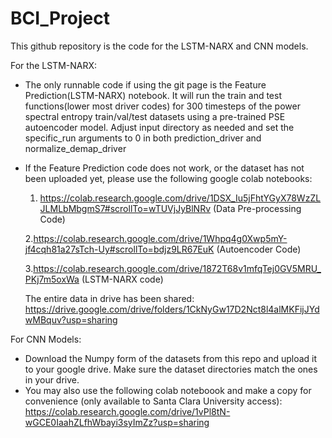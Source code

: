 # BCI_Project
This github repository is the code for the LSTM-NARX and CNN models.

For the LSTM-NARX:
- The only runnable code if using the git page is the Feature Prediction(LSTM-NARX) notebook.
  It will run the train and test functions(lower most driver codes) for 300 timesteps of the power spectral entropy train/val/test datasets using a pre-trained PSE autoencoder model. Adjust input directory as needed and set the specific_run arguments to 0 in both prediction_driver and normalize_demap_driver

- If the Feature Prediction code does not work, or the dataset has not been uploaded yet, please use the following google colab notebooks:


  1. https://colab.research.google.com/drive/1DSX_Iu5jFhtYGyX78WzZLJLMLbMbgmS7#scrollTo=wTUVjJyBlNRv (Data Pre-processing Code)
  
  2.https://colab.research.google.com/drive/1Whpq4g0Xwp5mY-jf4cqh81a27sTch-Uy#scrollTo=bdjz9LR67EuK (Autoencoder Code)
  
  3.https://colab.research.google.com/drive/1872T68v1mfqTej0GV5MRU_PKj7m5oxWa (LSTM-NARX code)
  
  The entire data in drive has been shared: https://drive.google.com/drive/folders/1CkNyGw17D2Nct8l4alMKFijJYdwMBquv?usp=sharing 
  
  
For CNN Models:
- Download the Numpy form of the datasets from this repo and upload it to your google drive. Make sure the dataset directories match the ones in your drive.
- You may also use the following colab noteboook and make a copy for convenience (only available to Santa Clara University access):
https://colab.research.google.com/drive/1vPl8tN-wGCE0IaahZLfhWbayi3syImZz?usp=sharing
